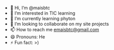 - 👋 Hi, I’m @maisbtc
- 👀 I’m interested in TIC learning
- 🌱 I’m currently learning phyton
- 💞️ I’m looking to collaborate on my site projects
- 📫 How to reach me emaisbtc@gmail.com
- 😄 Pronouns: He
- ⚡ Fun fact: >)

<!---
maisbtc/maisbtc is a ✨ special ✨ repository because its `README.md` (this file) appears on your GitHub profile.
You can click the Preview link to take a look at your changes.
--->
